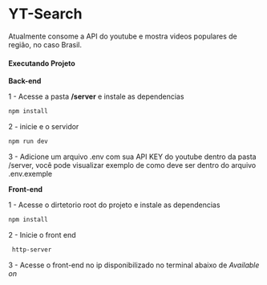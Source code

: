 
# YT-Search
Atualmente consome a API do youtube e mostra videos populares de região,
no caso Brasil.


#### Executando Projeto

<b>Back-end</b>

1 - Acesse a pasta <b>/server</b> e instale as dependencias 
```bash
npm install
```

2 - inicie e o servidor
```bash
npm run dev
```

3 - Adicione um arquivo .env com sua API KEY do youtube dentro da pasta /server, você pode visualizar exemplo de como deve ser dentro do arquivo .env.exemple

<b>Front-end</b>

1 - Acesse o dirtetorio root do projeto e instale as dependencias
```bash
npm install
```

2 - Inicie o front end

```bash
 http-server
```

3 - Acesse o front-end no ip disponibilizado no terminal abaixo de <i> Available on</i>




</br>

